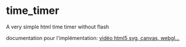 time_timer
==========

A very simple html time timer without flash


documentation pour l'implémentation:
[vidéo html5 svg, canvas, webgl...](http://www.microsoftvirtualacademy.com/training-courses/graphismes-html5-gr-ce-svg-canvas-2d-et-webgl)
